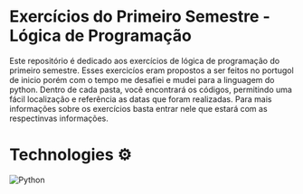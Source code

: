 # Exercícios do Primeiro Semestre - Lógica de Programação
Este repositório é dedicado aos exercícios de lógica de programação do primeiro semestre. Esses exercicíos eram propostos a ser feitos no portugol de inicio porém com o tempo me desafiei e mudei para a linguagem do python.
Dentro de cada pasta, você encontrará os códigos, permitindo uma fácil localização e referência as datas que foram realizadas. Para mais informações sobre os exercícios basta entrar nele que estará com as respectinvas informações.

# Technologies ⚙️
![Python](https://img.shields.io/badge/python-3670A0?style=for-the-badge&logo=python&logoColor=ffdd54)
